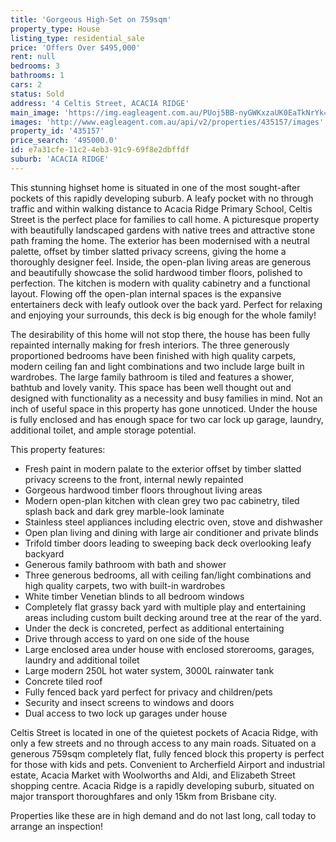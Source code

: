 ```yaml
---
title: 'Gorgeous High-Set on 759sqm'
property_type: House
listing_type: residential_sale
price: 'Offers Over $495,000'
rent: null
bedrooms: 3
bathrooms: 1
cars: 2
status: Sold
address: '4 Celtis Street, ACACIA RIDGE'
main_image: 'https://img.eagleagent.com.au/PUoj5BB-nyGWKxzaUK0EaTkNrYk=/1280x854/smart/https://s3-us-west-2.amazonaws.com/eagleagent-orig/images/6821118/124953066-image-M.jpg'
images: 'http://www.eagleagent.com.au/api/v2/properties/435157/images'
property_id: '435157'
price_search: '495000.0'
id: e7a31cfe-11c2-4eb3-91c9-69f8e2dbffdf
suburb: 'ACACIA RIDGE'
---
```

This stunning highset home is situated in one of the most sought-after pockets of this rapidly developing suburb. A leafy pocket with no through traffic and within walking distance to Acacia Ridge Primary School, Celtis Street is the perfect place for families to call home. A picturesque property with beautifully landscaped gardens with native trees and attractive stone path framing the home. The exterior has been modernised with a neutral palette, offset by timber slatted privacy screens, giving the home a thoroughly designer feel. Inside, the open-plan living areas are generous and beautifully showcase the solid hardwood timber floors, polished to perfection. The kitchen is modern with quality cabinetry and a functional layout. Flowing off the open-plan internal spaces is the expansive entertainers deck with leafy outlook over the back yard. Perfect for relaxing and enjoying your surrounds, this deck is big enough for the whole family!

The desirability of this home will not stop there, the house has been fully repainted internally making for fresh interiors. The three generously proportioned bedrooms have been finished with high quality carpets, modern ceiling fan and light combinations and two include large built in wardrobes. The large family bathroom is tiled and features a shower, bathtub and lovely vanity. This space has been well thought out and designed with functionality as a necessity and busy families in mind. Not an inch of useful space in this property has gone unnoticed. Under the house is fully enclosed and has enough space for two car lock up garage, laundry, additional toilet, and ample storage potential.

This property features:

*  Fresh paint in modern palate to the exterior offset by timber slatted privacy screens to the front, internal newly repainted
*  Gorgeous hardwood timber floors throughout living areas
*  Modern open-plan kitchen with clean grey two pac cabinetry, tiled splash back and dark grey marble-look laminate
*  Stainless steel appliances including electric oven, stove and dishwasher
*  Open plan living and dining with large air conditioner and private blinds
*  Trifold timber doors leading to sweeping back deck overlooking leafy backyard
*  Generous family bathroom with bath and shower
*  Three generous bedrooms, all with ceiling fan/light combinations and high quality carpets, two with built-in wardrobes
*  White timber Venetian blinds to all bedroom windows
* Completely flat grassy back yard with multiple play and entertaining areas including custom built decking around tree at the rear of the yard.
*  Under the deck is concreted, perfect as additional entertaining
*  Drive through access to yard on one side of the house
*  Large enclosed area under house with enclosed storerooms, garages, laundry and additional toilet
*  Large modern 250L hot water system, 3000L rainwater tank
*  Concrete tiled roof
*  Fully fenced back yard perfect for privacy and children/pets
*  Security and insect screens to windows and doors
*  Dual access to two lock up garages under house

Celtis Street is located in one of the quietest pockets of Acacia Ridge, with only a few streets and no through access to any main roads. Situated on a generous 759sqm completely flat, fully fenced block this property is perfect for those with kids and pets. Convenient to Archerfield Airport and industrial estate, Acacia Market with Woolworths and Aldi, and Elizabeth Street shopping centre. Acacia Ridge is a rapidly developing suburb, situated on major transport thoroughfares and only 15km from Brisbane city.

Properties like these are in high demand and do not last long, call today to arrange an inspection!
